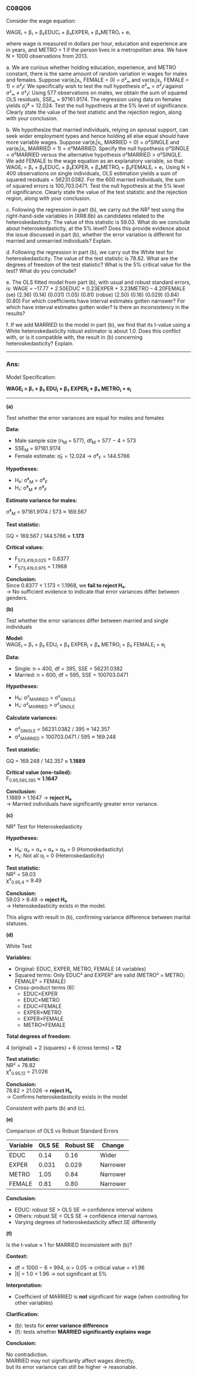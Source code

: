 ### C08Q06

Consider the wage equation:

WAGEᵢ = β₁ + β₂EDUCᵢ + β₃EXPERᵢ + β₄METROᵢ + eᵢ

where wage is measured in dollars per hour, education and experience are in years, and METRO = 1 if the person lives in a metropolitan area. We 
have N = 1000 observations from 2013.

a. We are curious whether holding education, experience, and METRO constant, there is the same amount of random variation in wages for males and 
females. Suppose var(eᵢ|xᵢ, FEMALE = 0) = σ²ₘ and var(eᵢ|xᵢ, FEMALE = 1) = σ²𝒻. We specifically wish to test the null hypothesis σ²ₘ = σ²𝒻 
against σ²ₘ ≠ σ²𝒻. Using 577 observations on males, we obtain the sum of squared OLS residuals, SSEₘ = 97161.9174. The regression using data on 
females yields σ̂𝒻² = 12.024. Test the null hypothesis at the 5% level of significance. Clearly state the value of the test statistic and the 
rejection region, along with your conclusion.

b. We hypothesize that married individuals, relying on spousal support, can seek wider employment types and hence holding all else equal should have more variable wages. Suppose var(eᵢ|xᵢ, MARRIED = 0) = σ²SINGLE and var(eᵢ|xᵢ, MARRIED = 1) = σ²MARRIED. Specify the null hypothesis σ²SINGLE = σ²MARRIED versus the alternative hypothesis σ²MARRIED > σ²SINGLE. We add FEMALE to the wage equation as an explanatory variable, so that: WAGEᵢ = β₁ + β₂EDUCᵢ + β₃EXPERᵢ + β₄METROᵢ + β₅FEMALEᵢ + eᵢ. Using N = 400 observations on single individuals, OLS estimation yields a sum of squared residuals = 56231.0382. For the 600 married individuals, the sum of squared errors is 100,703.0471. Test the null hypothesis at the 5% level of significance. Clearly state the value of the test statistic and the rejection region, along with your conclusion.

c. Following the regression in part (b), we carry out the NR² test using the right-hand-side variables in (XR8.6b) as candidates related to the heteroskedasticity. The value of this statistic is 59.03. What do we conclude about heteroskedasticity, at the 5% level? Does this provide evidence about the issue discussed in part (b), whether the error variation is different for married and unmarried individuals? Explain.

d. Following the regression in part (b), we carry out the White test for heteroskedasticity. The value of the test statistic is 78.82. What are the degrees of freedom of the test statistic? What is the 5% critical value for the test? What do you conclude?

e. The OLS fitted model from part (b), with usual and robust standard errors, is: WAGE = –17.77 + 2.50EDUC + 0.23EXPER + 3.23METRO – 4.20FEMALE (se)     (2.36)   (0.14)     (0.031)   (1.05)     (0.81) (robse)  (2.50)   (0.16)     (0.029)   (0.84)     (0.80) For which coefficients have interval estimates gotten narrower? For which have interval estimates gotten wider? Is there an inconsistency in the results?

f. If we add MARRIED to the model in part (b), we find that its t-value using a White heteroskedasticity robust estimator is about 1.0. Does this conflict with, or is it compatible with, the result in (b) concerning heteroskedasticity? Explain.


---

### Ans:

Model Specification:

**WAGE<sub>i</sub> = β₁ + β₂ EDU<sub>i</sub> + β₃ EXPER<sub>i</sub> + β₄ METRO<sub>i</sub> + e<sub>i</sub>**

---

**(a)** 

Test whether the error variances are equal for males and females

**Data:**

- Male sample size (n<sub>M</sub> = 577), df<sub>M</sub> = 577 − 4 = 573  
- SSE<sub>M</sub> = 97161.9174  
- Female estimate: σ̂<sub>F</sub> = 12.024 → σ̂²<sub>F</sub> = 144.5766

**Hypotheses:**

- H₀: σ̂²<sub>M</sub> = σ̂²<sub>F</sub>  
- H₁: σ̂²<sub>M</sub> ≠ σ̂²<sub>F</sub>

**Estimate variance for males:**

σ̂²<sub>M</sub> = 97161.9174 / 573 ≈ 169.567

**Test statistic:**

GQ = 169.567 / 144.5766 ≈ **1.173**

**Critical values:**

- F<sub>573,419,0.025</sub> = 0.8377  
- F<sub>573,419,0.975</sub> = 1.1968

**Conclusion:**  
Since 0.8377 < 1.173 < 1.1968, we **fail to reject H₀**.  
→ No sufficient evidence to indicate that error variances differ between genders.



**(b)** 

Test whether the error variances differ between married and single individuals

**Model:**  
WAGE<sub>i</sub> = β₁ + β₂ EDU<sub>i</sub> + β₃ EXPER<sub>i</sub> + β₄ METRO<sub>i</sub> + β₅ FEMALE<sub>i</sub> + e<sub>i</sub>

**Data:**

- Single: n = 400, df = 395, SSE = 56231.0382  
- Married: n = 600, df = 595, SSE = 100703.0471

**Hypotheses:**

- H₀: σ²<sub>MARRIED</sub> = σ²<sub>SINGLE</sub>  
- H₁: σ²<sub>MARRIED</sub> > σ²<sub>SINGLE</sub>

**Calculate variances:**

- σ²<sub>SINGLE</sub> = 56231.0382 / 395 ≈ 142.357  
- σ²<sub>MARRIED</sub> = 100703.0471 / 595 ≈ 169.248

**Test statistic:**

GQ = 169.248 / 142.357 ≈ **1.1889**

**Critical value (one-tailed):**  
F<sub>0.95,595,395</sub> ≈ **1.1647**

**Conclusion:**  
1.1889 > 1.1647 → **reject H₀**  
→ Married individuals have significantly greater error variance.



**(c)** 

NR² Test for Heteroskedasticity

**Hypotheses:**

- H₀: α₂ = α₃ = α₄ = α₅ = 0 (Homoskedasticity)  
- H₁: Not all α<sub>i</sub> = 0 (Heteroskedasticity)

**Test statistic:**  
NR² = 59.03  
χ²<sub>0.95,4</sub> = 9.49

**Conclusion:**  
59.03 > 9.49 → **reject H₀**  
→ Heteroskedasticity exists in the model.

This aligns with result in (b), confirming variance difference between marital statuses.



**(d)** 

White Test

**Variables:**

- Original: EDUC, EXPER, METRO, FEMALE (4 variables)  
- Squared terms: Only EDUC² and EXPER² are valid (METRO² = METRO; FEMALE² = FEMALE)  
- Cross-product terms (6):  
  - EDUC×EXPER  
  - EDUC×METRO  
  - EDUC×FEMALE  
  - EXPER×METRO  
  - EXPER×FEMALE  
  - METRO×FEMALE

**Total degrees of freedom:**

4 (original) + 2 (squares) + 6 (cross terms) = **12**

**Test statistic:**  
NR² = 78.82  
χ²<sub>0.95,12</sub> = 21.026

**Conclusion:**  
78.82 > 21.026 → **reject H₀**  
→ Confirms heteroskedasticity exists in the model

Consistent with parts (b) and (c).



**(e)** 

Comparison of OLS vs Robust Standard Errors

| Variable | OLS SE | Robust SE | Change    |
|----------|--------|-----------|-----------|
| EDUC     | 0.14   | 0.16      | Wider     |
| EXPER    | 0.031  | 0.029     | Narrower  |
| METRO    | 1.05   | 0.84      | Narrower  |
| FEMALE   | 0.81   | 0.80      | Narrower  |

**Conclusion:**

- EDUC: robust SE > OLS SE → confidence interval widens  
- Others: robust SE < OLS SE → confidence interval narrows  
- Varying degrees of heteroskedasticity affect SE differently



**(f)** 

Is the t-value ≈ 1 for MARRIED inconsistent with (b)?

**Context:**

- df = 1000 − 6 = 994, α = 0.05 → critical value = ±1.96  
- |t| = 1.0 < 1.96 → not significant at 5%

**Interpretation:**

- Coefficient of MARRIED is **not** significant for wage (when controlling for other variables)

**Clarification:**

- (b): tests for **error variance difference**  
- (f): tests whether **MARRIED significantly explains wage**

**Conclusion:**

No contradiction.  
MARRIED may not significantly affect wages directly,  
but its error variance can still be higher → reasonable.






